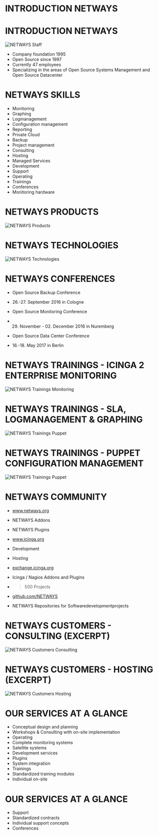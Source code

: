 <!SLIDE noprint subsectionnonum>

# INTRODUCTION NETWAYS

<!SLIDE noprint smbullets rimg>

# INTRODUCTION NETWAYS
![NETWAYS Staff](../../_images/netways/Facebook_72dpi.png)

* Company foundation 1995
* Open Source since 1997
* Currently 47 employees
* Specializing in the areas of Open Source Systems Management and Open Source Datacenter

<!SLIDE noprint lrbullets smbullets>

# NETWAYS SKILLS

* Monitoring
* Graphing
* Logmanagement
* Configuration management
* Reporting
* Private Cloud
* Backup
* Project management
* Consulting
* Hosting
* Managed Services
* Development
* Support
* Operating
* Trainings
* Conferences
* Monitoring hardware

<!SLIDE noprint center>

# NETWAYS PRODUCTS
![NETWAYS Products](../../_images/netways/NETWAYS_Products.png)

<!SLIDE noprint center>

# NETWAYS TECHNOLOGIES
![NETWAYS Technologies](../../_images/netways/NETWAYS_Technologies.png)

<!SLIDE noprint smbullets small>

# NETWAYS CONFERENCES

* Open Source Backup Conference
 * 26.-27. September 2016 in Cologne

* Open Source Monitoring Conference
 * 29. November - 02. December 2016 in Nuremberg

* Open Source Data Center Conference
 * 16.-18. May 2017 in Berlin

<!SLIDE noprint center>

# NETWAYS TRAININGS - ICINGA 2 ENTERPRISE MONITORING
![NETWAYS Trainings Monitoring](../../_images/netways/NETWAYS_Trainings_Icinga2.png)

<!SLIDE noprint center>

# NETWAYS TRAININGS - SLA, LOGMANAGEMENT & GRAPHING
![NETWAYS Trainings Puppet](../../_images/netways/NETWAYS_Trainings_Misc.png)

<!SLIDE noprint center>

# NETWAYS TRAININGS - PUPPET CONFIGURATION MANAGEMENT
![NETWAYS Trainings Puppet](../../_images/netways/NETWAYS_Trainings_Puppet.png)

<!SLIDE noprint smbullets small>

# NETWAYS COMMUNITY

* <a href="http://www.netways.org">www.netways.org</a>
 * NETWAYS Addons
 * NETWAYS Plugins

* <a href="https://www.icinga.org">www.icinga.org</a>
 * Development
 * Hosting

* <a href="https://exchange.icinga.org">exchange.icinga.org</a>
 * Icinga / Nagios Addons and Plugins
 * >500 Projects

* <a href="https://github.com/NETWAYS">github.com/NETWAYS</a>
 * NETWAYS Repositories for Softwaredevelopmentprojects

<!SLIDE noprint center>

# NETWAYS CUSTOMERS - CONSULTING (EXCERPT)
![NETWAYS Customers Consulting](../../_images/netways/NETWAYS_Customers_Consulting.png)

<!SLIDE noprint center>

# NETWAYS CUSTOMERS - HOSTING (EXCERPT)
![NETWAYS Customers Hosting](../../_images/netways/NETWAYS_Customers_Hosting.png)

<!SLIDE noprint smbullets small>

# OUR SERVICES AT A GLANCE

* Conceptual design and planning
* Workshops & Consulting with on-site implementation
* Operating
 * Complete monitoring systems
 * Satellite systems
* Development services
 * Plugins
 * System integration
* Trainings
 * Standardized training modules
 * Individual on-site

<!SLIDE noprint smbullets small>

# OUR SERVICES AT A GLANCE

* Support
 * Standardized contracts
 * Individual support concepts
* Conferences
